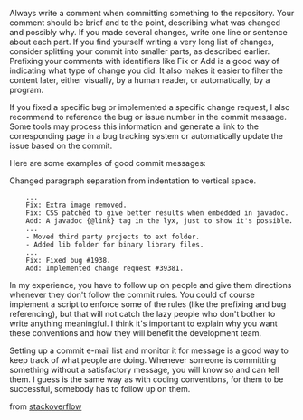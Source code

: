 Always write a comment when committing something to the repository. Your comment should be brief and to the point, describing what was changed and possibly why. If you made several changes, write one line or sentence about each part. If you find yourself writing a very long list of changes, consider splitting your commit into smaller parts, as described earlier. Prefixing your comments with identifiers like Fix or Add is a good way of indicating what type of change you did. It also makes it easier to filter the content later, either visually, by a human reader, or automatically, by a program.

If you fixed a specific bug or implemented a specific change request, I also recommend to reference the bug or issue number in the commit message. Some tools may process this information and generate a link to the corresponding page in a bug tracking system or automatically update the issue based on the commit.

Here are some examples of good commit messages:

Changed paragraph separation from indentation to vertical space.
```
    ...
    Fix: Extra image removed.
    Fix: CSS patched to give better results when embedded in javadoc.
    Add: A javadoc {@link} tag in the lyx, just to show it's possible.
    ...
    - Moved third party projects to ext folder.
    - Added lib folder for binary library files.
    ...
    Fix: Fixed bug #1938.
    Add: Implemented change request #39381.
```
In my experience, you have to follow up on people and give them directions whenever they don't follow the commit rules. You could of course implement a script to enforce some of the rules (like the prefixing and bug referencing), but that will not catch the lazy people who don't bother to write anything meaningful. I think it's important to explain why you want these conventions and how they will benefit the development team.

Setting up a commit e-mail list and monitor it for message is a good way to keep track of what people are doing. Whenever someone is committing something without a satisfactory message, you will know so and can tell them. I guess is the same way as with coding conventions, for them to be successful, somebody has to follow up on them.

from [stackoverflow](http://stackoverflow.com/questions/43598/suggestions-for-a-good-commit-message-format-guideline)